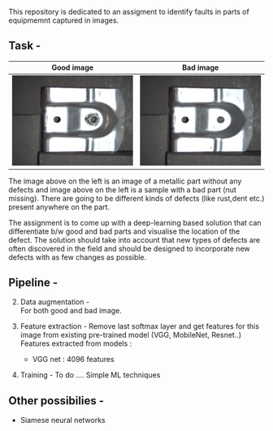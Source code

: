 This repository is dedicated to an assigment to identify faults in parts of equipmemnt captured in images. 

Task - 
--------

Good image             |  Bad image
:-------------------------:|:-------------------------:
![good image](assets/good_image.png)  |  ![bad image](assets/bad_image.png)

The image above on the left is an image of a metallic part without any defects and image above on the left is a sample with a bad part (nut missing). There are going to be different kinds of defects (like rust,dent etc.) present anywhere on the part.

The assignment is to come up with a deep-learning based solution that can differentiate b/w good and bad parts and visualise the location of the defect. The solution should take into account that new types of defects are often discovered in the field and should be designed to incorporate new defects with as few changes as possible.

Pipeline - 
------------

2) Data augmentation -  
	For both good and bad image.

2) Feature extraction - 
	Remove last softmax layer and get features for this image from existing pre-trained model (VGG, MobileNet, Resnet..)
	Features extracted from models :
	* VGG net : 4096 features  

3) Training -
	To do ....
	Simple ML techniques

	
Other possibilies - 
---------------------

* Siamese neural networks
